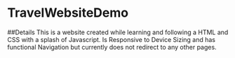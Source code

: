 # TravelWebsiteDemo
##Details
This is a website created while learning and following a HTML and CSS with a splash of Javascript. Is Responsive to Device Sizing and has functional Navigation but currently does not redirect to any other pages.
